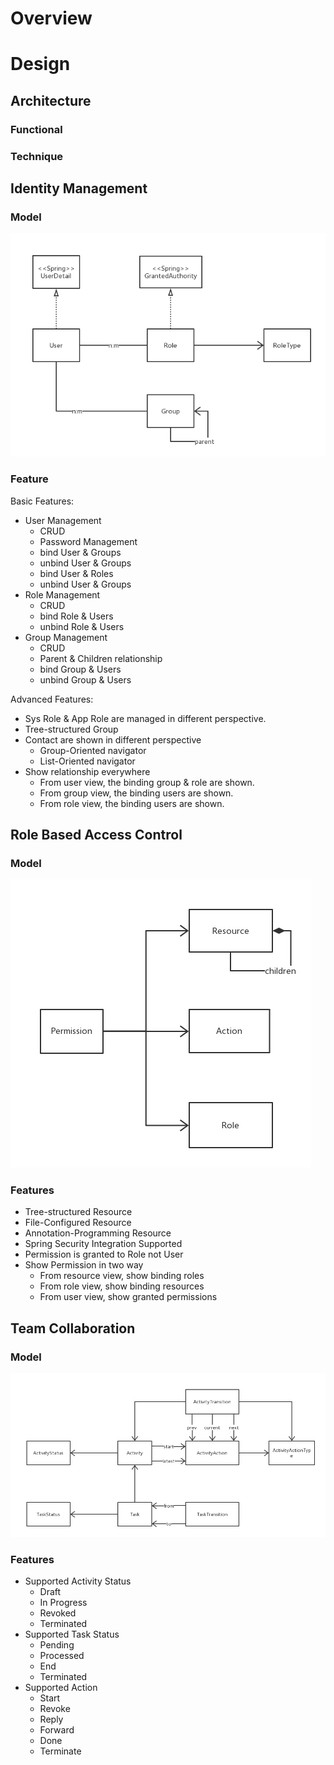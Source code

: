 # Overview



# Design


## Architecture

### Functional 


### Technique 



## Identity Management

### Model

![](document/images/identity-model-diagram.png)

### Feature

Basic Features:

* User Management
    * CRUD
    * Password Management
    * bind User & Groups
    * unbind User & Groups
    * bind User & Roles
    * unbind User & Groups
* Role Management
    * CRUD
    * bind Role & Users
    * unbind Role & Users
* Group Management
    * CRUD
    * Parent & Children relationship
    * bind Group & Users
    * unbind Group & Users

Advanced Features:

* Sys Role & App Role are managed in different perspective.
* Tree-structured Group 
* Contact are shown in different perspective
    * Group-Oriented navigator
    * List-Oriented navigator
* Show relationship everywhere
    * From user view, the binding group & role are shown.
    * From group view, the binding users are shown.
    * From role view, the binding users are shown.

## Role Based Access Control

### Model

![](document/images/rbac-model-diagram.png)

### Features

* Tree-structured Resource
* File-Configured Resource
* Annotation-Programming Resource
* Spring Security Integration Supported
* Permission is granted to Role not User
* Show Permission in two way
    * From resource view, show binding roles
    * From role view, show binding resources
    * From user view, show granted permissions

## Team Collaboration

### Model

![](document/images/team-model-diagram.png)

### Features

* Supported Activity Status
    * Draft
    * In Progress
    * Revoked
    * Terminated
* Supported Task Status
    * Pending
    * Processed
    * End
    * Terminated
* Supported Action
    * Start
    * Revoke
    * Reply
    * Forward
    * Done
    * Terminate
